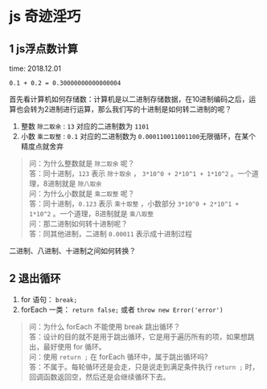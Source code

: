 # js 奇迹淫巧

## 1 js浮点数计算

time: 2018.12.01

`0.1 + 0.2 = 0.30000000000000004`

首先看计算机如何存储数：计算机是以二进制存储数据，在10进制编码之后，运算也会转为2进制进行运算，那么我们写的十进制是如何转二进制的呢？  

1. 整数 `除二取余` : `13` 对应的二进制数为 `1101`
2. 小数 `乘二取整` : `0.1` 对应的二进制数为 `0.000110011001100`无限循环，在某个精度点就舍弃

> 问：为什么整数就是 `除二取余` 呢？  
> 答：同十进制，`123` 表示 `除十取余` ， `3*10^0 + 2*10^1 + 1*10^2` 。一个道理，8进制就是 `除八取余`  
> 问：为什么小数就是 `乘二取整` 呢？  
> 答：同十进制，`0.123` 表示 `乘十取整` ，小数部分 `3*10^0 + 2*10^1 + 1*10^2` 。一个道理，8进制就是 `乘八取整`  
> 问：那二进制如何转十进制呢？  
> 答：同其他进制，二进制 `0.00011` 表示成十进制过程

二进制、八进制、十进制之间如何转换？

## 2 退出循环

1. for 语句： `break;`
2. forEach 一类： `return false;` 或者 `throw new Error('error')`

> 问：为什么 forEach 不能使用 break 跳出循环？  
> 答：设计的目的就不是用于跳出循环，它是用于遍历所有的项，如果想跳出，最好使用 for 循环。  
> 问：使用 `return ;` 在 forEach 循环中，属于跳出循环吗?  
> 答：不属于。每轮循环还是会走，只是说走到满足条件执行 `return ;` 时，回调函数返回空，然后还是会继续循环下去。
